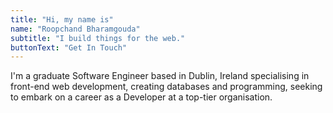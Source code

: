 ```yaml
---
title: "Hi, my name is"
name: "Roopchand Bharamgouda"
subtitle: "I build things for the web."
buttonText: "Get In Touch"
---
```


I'm a graduate Software Engineer based in Dublin, Ireland specialising in front-end web development, creating databases and programming, seeking to embark on a career as a Developer at a top-tier organisation.
